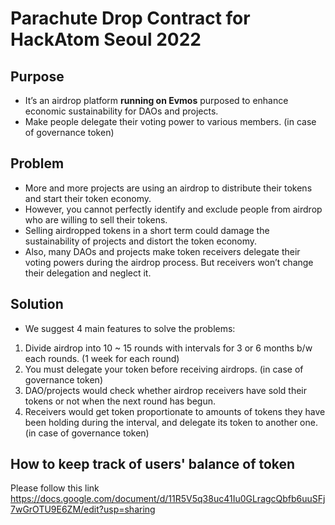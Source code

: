 # Parachute Drop Contract for HackAtom Seoul 2022
## Purpose
* It’s an airdrop platform **running on Evmos** purposed to enhance economic sustainability for DAOs and projects.
* Make people delegate their voting power to various members. (in case of governance token)

## Problem
* More and more projects are using an airdrop to distribute their tokens and start their token economy. 
* However, you cannot perfectly identify and exclude people from airdrop who are willing to sell their tokens. 
* Selling airdropped tokens in a short term could damage the sustainability of projects and distort the token economy. 
* Also, many DAOs and projects make token receivers delegate their voting powers during the airdrop process. But receivers won’t change their delegation and neglect it.

## Solution
* We suggest 4 main features to solve the problems:
1. Divide airdrop into 10 ~ 15 rounds with intervals for 3 or 6 months b/w each rounds. (1 week for each round)
2. You must delegate your token before receiving airdrops. (in case of governance token)
3. DAO/projects would check whether airdrop receivers have sold their tokens or not when the next round has begun. 
4. Receivers would get token proportionate to amounts of tokens they have been holding during the interval, and delegate its token to another one. (in case of governance token)

## How to keep track of users' balance of token 
Please follow this link
https://docs.google.com/document/d/11R5V5q38uc41Iu0GLragcQbfb6uuSFj7wGrOTU9E6ZM/edit?usp=sharing
